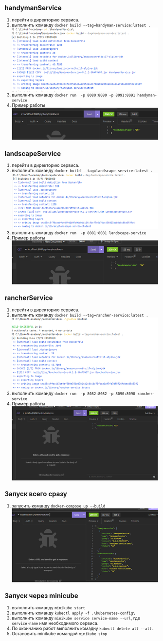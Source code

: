 ## handymanService
1) перейти в директорию сервиса.
3) выполнить команду `docker build --tag=handyman-service:latest .`
![buildHandymanService.png](docker_photo/buildHandymanService.png)
4) выполнить команду `docker run  -p 8080:8080 -p 8091:8091 handyman-service`
5) Пример работы 
![resultHandymanService.png](docker_photo/resultHandymanService.png)

## landscapeService
1) перейти в директорию сервиса.
3) выполнить команду `docker build --tag=landscape-service:latest .`
![buildLandscapeService.png](docker_photo/buildLandscapeService.png)
4) выполнить команду `docker run  -p 8081:8081 landscape-service`
5) Пример работы 
![resultLandscapeService.png](docker_photo/resultLandscapeService.png)

## rancherService
1) перейти в директорию сервиса.
3) выполнить команду `docker build --tag=rancher-service:latest .`
![buildRancherService.png](docker_photo/buildRancherService.png)
4) выполнить команду `docker run  -p 8082:8082 -p 8090:8090 rancher-service`
5) Пример работы 
![resultRancherService.png](docker_photo/resultRancherService.png)

## Запуск всего сразу
1) запусить команду `docker-compose up --build`
![resultDocker.png](docker_photo/resultDocker.png)

## Запуск через minicube 
1) выполнить команду `minikube start`
2) выполнить команду `kubectl apply -f .\kubernetes-config\`
3) выполнить команду `minikube service service-name --url`, где `service-name` имя необходимого сервиса.
4) По окончанию работ выполнить комадну `kubectl delete all --all`.
5) Остановить minikube командой `minikube stop`